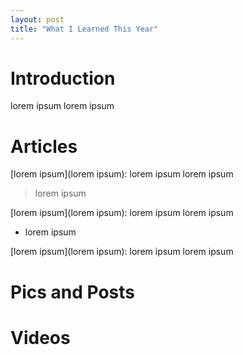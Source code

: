 ```yaml
---
layout: post
title: "What I Learned This Year"
---
```


# Introduction

lorem ipsum lorem ipsum

# Articles

[lorem ipsum](lorem ipsum): lorem ipsum lorem ipsum
> lorem ipsum

[lorem ipsum](lorem ipsum): lorem ipsum lorem ipsum
* lorem ipsum

[lorem ipsum](lorem ipsum): lorem ipsum lorem ipsum

# Pics and Posts

# Videos
